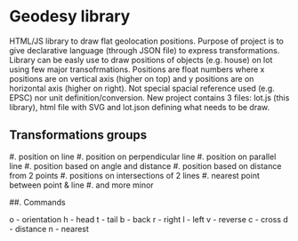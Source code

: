 # Geodesy library

HTML/JS library to draw flat geolocation positions. 
Purpose of project is to give declarative language (through JSON file) to express transformations. 
Library can be easly use to draw positions of objects (e.g. house) on lot using few major transofrmations.
Positions are float numbers where x positions are on vertical axis (higher on top) and y positions are on horizontal axis (higher on right).
Not special spacial reference used (e.g. EPSC) nor unit definition/conversion.
New project contains 3 files: lot.js (this library), html file with SVG and lot.json defining what needs to be draw.

## Transformations groups

#. position on line
#. position on perpendicular line
#. position on parallel line
#. position based on angle and distance
#. position based on distance from 2 points
#. positions on intersections of 2 lines
#. nearest point between point & line
#. and more minor 

##. Commands 

o - orientation
h - head 
t - tail
b - back
r - right
l - left
v - reverse
c - cross
d - distance
n - nearest
